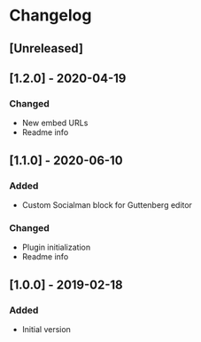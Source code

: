 # Changelog

## [Unreleased]

## [1.2.0] - 2020-04-19

### Changed
- New embed URLs
- Readme info

## [1.1.0] - 2020-06-10

### Added
- Custom Socialman block for Guttenberg editor

### Changed
- Plugin initialization
- Readme info

## [1.0.0] - 2019-02-18

### Added
- Initial version

